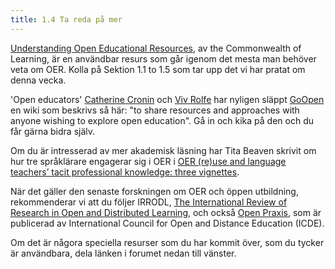 ```yaml
---
title: 1.4 Ta reda på mer
---
```


[Understanding Open Educational Resources][1], av the Commonwealth of Learning, är en användbar resurs som går igenom det mesta man behöver veta om OER. Kolla på  Sektion 1.1 to 1.5 som tar upp det vi har pratat om denna vecka.

'Open educators' [Catherine Cronin][2] och [Viv Rolfe][3] har nyligen släppt [GoOpen][4] en wiki som beskrivs så här: "to share resources and approaches with anyone wishing to explore open education". Gå in och kika på den och du får gärna bidra själv. 

Om du är intresserad av mer akademisk läsning har Tita Beaven skrivit om hur tre språklärare engagerar sig i OER i [OER (re)use and language teachers’ tacit professional knowledge: three vignettes][5].

När det gäller den senaste forskningen om OER och öppen utbildning, rekommenderar vi att du följer IRRODL, [The International Review of Research in Open and Distributed Learning][6], och också [Open Praxis][7], som är publicerad av International Council for Open and Distance Education (ICDE).

Om det är någora speciella resurser som du har kommit över, som du tycker är användbara, dela länken i forumet nedan till vänster. 

  [1]: http://oasis.col.org/bitstream/handle/11599/1013/2015_Butcher_Moore_Understanding-OER.pdf
  [2]: https://twitter.com/catherinecronin
  [3]: https://twitter.com/VivienRolfe
  [4]: http://wikieducator.org/GoOPEN
  [5]: http://oro.open.ac.uk/41519/1/__userdata_documents4_ctb44_Desktop_Beaven269.pdf
  [6]: http://www.irrodl.org/index.php/irrodl
  [7]: http://openpraxis.org/index.php/OpenPraxis
